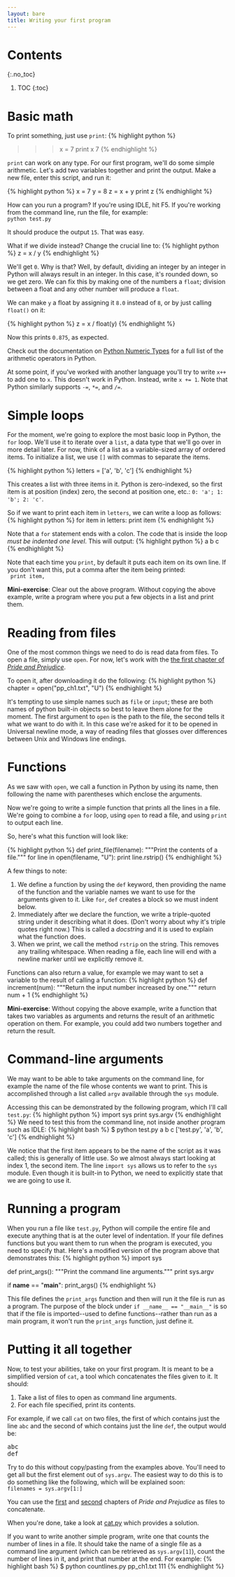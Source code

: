 ```yaml
---
layout: bare
title: Writing your first program
---
```


# Contents
{:.no_toc}
1. TOC
{:toc}

# Basic math

To print something, just use `print`:
{% highlight python %}
>>> x = 7
>>> print x
7
{% endhighlight %}

`print` can work on any type. For our first program, we'll do some
simple arithmetic. Let's add two variables together and print the
output. Make a new file, enter this script, and run it:

{% highlight python %}
x = 7
y = 8
z = x + y
print z
{% endhighlight %}

How can you run a program? If you're using IDLE, hit F5. If you're
working from the command line, run the file, for example:  
`python test.py`

It should produce the output `15`. That was easy.

What if we divide instead? Change the crucial line to:
{% highlight python %}
z = x / y
{% endhighlight %}

We'll get `0`. Why is that? Well, by default, dividing an integer by
an integer in Python will always result in an integer. In this case,
it's rounded down, so we get zero. We can fix this by making one of
the numbers a `float`; division between a float and any other number
will produce a `float`.

We can make `y` a float by assigning it `8.0` instead of `8`, or by
just calling `float()` on it:

{% highlight python %}
z = x / float(y)
{% endhighlight %}

Now this prints `0.875`, as expected.

Check out the documentation on [Python Numeric
Types](http://docs.python.org/2/library/stdtypes.html#numeric-types-int-float-long-complex)
for a full list of the arithmetic operators in Python.

At some point, if you've worked with another language you'll try to
write `x++` to add one to `x`. This doesn't work in Python. Instead,
write `x += 1`. Note that Python similarly supports `-=`, `*=`, and
`/=`.

# Simple loops

For the moment, we're going to explore the most basic loop in Python,
the `for` loop. We'll use it to iterate over a `list`, a data type
that we'll go over in more detail later. For now, think of a list as a
variable-sized array of ordered items. To initialize a list, we use
`[]` with commas to separate the items.

{% highlight python %}
letters = ['a', 'b', 'c']
{% endhighlight %}

This creates a list with three items in it. Python is zero-indexed, so
the first item is at position (index) zero, the second at position
one, etc.: `0: 'a'; 1: 'b'; 2: 'c'`.

So if we want to print each item in `letters`, we can write a loop as
follows:
{% highlight python %}
for item in letters:
    print item
{% endhighlight %}

Note that a `for` statement ends with a colon. The code that is inside
the loop _must be indented one level_. This will output:
{% highlight python %}
a
b
c
{% endhighlight %}

Note that each time you `print`, by default it puts each item on its
own line. If you don't want this, put a comma after the item being
printed:  
` print item,`

**Mini-exercise**: Clear out the above program. Without copying the
 above example, write a program where you put a few objects in a list
 and print them.

# Reading from files

One of the most common things we need to do is read data from
files. To open a file, simply use `open`. For now, let's work with the
[the first chapter of _Pride and Prejudice_](../examples/pp_ch1.txt).

To open it, after downloading it do the following:
{% highlight python %}
chapter = open("pp_ch1.txt", "U")
{% endhighlight %}

It's tempting to use simple names such as `file` or `input`; these are
both names of python built-in objects so best to leave them alone for
the moment. The first argument to `open` is the path to the file, the
second tells it what we want to do with it. In this case we're asked
for it to be opened in Universal newline mode, a way of reading files
that glosses over differences between Unix and Windows line endings.

# Functions

As we saw with `open`, we call a function in Python by using its name,
then following the name with parentheses which enclose the arguments.

Now we're going to write a simple function that prints all the lines
in a file. We're going to combine a `for` loop, using `open` to read a
file, and using `print` to output each line.

So, here's what this function will look like:

{% highlight python %}
def print_file(filename):
    """Print the contents of a file."""
    for line in open(filename, "U"):
    	print line.rstrip()
{% endhighlight %}

A few things to note:

1. We define a function by using the `def` keyword, then providing the
name of the function and the variable names we want to use for the
arguments given to it. Like `for`, `def` creates a block so we must
indent below.
1. Immediately after we declare the function, we write a triple-quoted
string under it describing what it does. (Don't worry about why it's
triple quotes right now.) This is called a _docstring_ and it is used
to explain what the function does.
1. When we print, we call the method `rstrip` on the string. This
removes any trailing whitespace. When reading a file, each line will
end with a newline marker until we explicitly remove it.

Functions can also return a value, for example we may want to set a
variable to the result of calling a function:
{% highlight python %}
def increment(num):
    """Return the input number increased by one."""
    return num + 1
{% endhighlight %}

**Mini-exercise**: Without copying the above example, write a
  function that takes two variables as arguments and returns the
  result of an arithmetic operation on them. For example, you could
  add two numbers together and return the result.

# Command-line arguments

We may want to be able to take arguments on the command line, for
example the name of the file whose contents we want to print. This is
accomplished through a list called `argv` available through the `sys`
module.

Accessing this can be demonstrated by the following program, which
I'll call `test.py`:
{% highlight python %}
import sys
print sys.argv
{% endhighlight %}
We need to test this from the command line, not inside another program
such as IDLE:
{% highlight bash %}
$ python test.py a b c
['test.py', 'a', 'b', 'c']
{% endhighlight %}

We notice that the first item appears to be the name of the script as
it was called; this is generally of little use. So we almost always
start looking at index 1, the second item. The line `import sys`
allows us to refer to the `sys` module. Even though it is built-in to
Python, we need to explicitly state that we are going to use it.

# Running a program

When you run a file like `test.py`, Python will compile the entire
file and execute anything that is at the outer level of
indentation. If your file defines functions but you want them to run
when the program is executed, you need to specify that. Here's a
modified version of the program above that demonstrates this:
{% highlight python %}
import sys


def print_args():
    """Print the command line arguments."""
    print sys.argv


if __name__ == "__main__":
    print_args()
{% endhighlight %}

This file defines the `print_args` function and then will run it the
file is run as a program. The purpose of the block under
`if __name__ == "__main__"` 
is so that if the file is imported--used to define functions--rather
than run as a main program, it won't run the `print_args` function,
just define it.

# Putting it all together

Now, to test your abilities, take on your first program. It is meant
to be a simplified version of `cat`, a tool which concatenates the
files given to it. It should:

1. Take a list of files to open as command line arguments.
1. For each file specified, print its contents.

For example, if we call `cat` on two files, the first of which
contains just the line `abc` and the second of which contains just the
line `def`, the output would be:  

<pre>
abc
def
</pre>

Try to do this without copy/pasting from the examples above. You'll
need to get all but the first element out of `sys.argv`. The easiest
way to do this is to do something like the following, which will be
explained soon:  
`filenames = sys.argv[1:]`

You can use the [first](../examples/pp_ch1.txt) and
[second](../examples/pp_ch2.txt) chapters of _Pride and Prejudice_ as
files to concatenate.

When you're done, take a look at [cat.py](../examples/cat.py) which
provides a solution.

If you want to write another simple program, write one that counts the
number of lines in a file. It should take the name of a single file as
a command line argument (which can be retrieved as `sys.argv[1]`),
count the number of lines in it, and print that number at the end. For
example:
{% highlight bash %}
$ python countlines.py pp_ch1.txt
111
{% endhighlight %}
